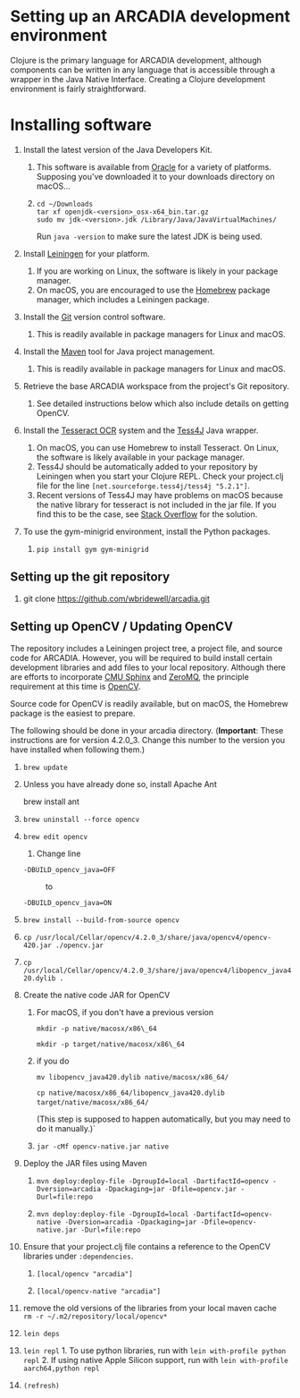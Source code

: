 Setting up an ARCADIA development environment
=============================================

Clojure is the primary language for ARCADIA development, although components can be written in any language that is accessible through a wrapper in the Java Native Interface. Creating a Clojure development environment is fairly straightforward.

Installing software
=============================================

1.  Install the latest version of the Java Developers Kit.
    1.  This software is available from [Oracle](http://www.oracle.com/technetwork/java/javase/downloads/index.html) for a variety of platforms. Supposing you've downloaded it to your downloads directory on macOS...
    2.  `cd ~/Downloads`  
        `tar xf openjdk-<version>_osx-x64_bin.tar.gz`  
        `sudo mv jdk-<version>.jdk /Library/Java/JavaVirtualMachines/`
        
        Run `java -version` to make sure the latest JDK is being used. 
        
2.  Install [Leiningen](http://leiningen.org) for your platform.
    1.  If you are working on Linux, the software is likely in your package manager.
    2.  On macOS, you are encouraged to use the [Homebrew](http://brew.sh) package manager, which includes a Leiningen package.
3.  Install the [Git](http://git-scm.com) version control software.
    1.  This is readily available in package managers for Linux and macOS.
4.  Install the [Maven](http://maven.apache.org) tool for Java project management.
    1.  This is readily available in package managers for Linux and macOS.
5.  Retrieve the base ARCADIA workspace from the project's Git repository.
    1.  See detailed instructions below which also include details on getting OpenCV.
6.  Install the [Tesseract OCR](https://code.google.com/p/tesseract-ocr/) system and the [Tess4J](http://tess4j.sourceforge.net) Java wrapper. 
    1.  On macOS, you can use Homebrew to install Tesseract. On Linux, the software is likely available in your package manager.
    2.  Tess4J should be automatically added to your repository by Leiningen when you start your Clojure REPL. Check your project.clj file for the line `[net.sourceforge.tess4j/tess4j "5.2.1"]`.
    1.  Recent versions of Tess4J may have problems on macOS because the native library for tesseract is not included in the jar file. If you find this to be the case, see [Stack Overflow](https://stackoverflow.com/questions/21394537/tess4j-unsatisfied-link-error-on-mac-os-x) for the solution.
7.  To use the gym-minigrid environment, install the Python packages.
    1. `pip install gym gym-minigrid`

Setting up the git repository
-----------------------------

1.  git clone https://github.com/wbridewell/arcadia.git


Setting up OpenCV / Updating OpenCV
-----------------------------------

The repository includes a Leiningen project tree, a project file, and source code for ARCADIA. However, you will be required to build install certain development libraries and add files to your local repository. Although there are efforts to incorporate [CMU Sphinx](http://cmusphinx.sourceforge.net) and [ZeroMQ](http://zeromq.org), the principle requirement at this time is [OpenCV](http://docs.opencv.org).

Source code for OpenCV is readily available, but on macOS, the Homebrew package is the easiest to prepare.

The following should be done in your arcadia directory. (**Important**: These instructions are for version 4.2.0\_3. Change this number to the version you have installed when following them.)

1.  `brew update`
    
2.  Unless you have already done so, install Apache Ant
    
    brew install ant
    
3.  `brew uninstall --force opencv`
    
4.  `brew edit opencv`
    
    1.  Change line
        
    
    `-DBUILD_opencv_java=OFF`
    
              to
    
    `-DBUILD_opencv_java=ON`
    
5.  `brew install --build-from-source opencv`
    
6.  `cp /usr/local/Cellar/opencv/4.2.0_3/share/java/opencv4/opencv-420.jar ./opencv.jar`
    
7.  `cp /usr/local/Cellar/opencv/4.2.0_3/share/java/opencv4/libopencv_java420.dylib .`
    
8.  Create the native code JAR for OpenCV
    
    1.  For macOS, if you don't have a previous version
        
        `mkdir -p native/macosx/x86\_64`
        
        `mkdir -p target/native/macosx/x86\_64`
    2.  if you do
        
        `mv libopencv_java420.dylib native/macosx/x86_64/`
        
        `cp native/macosx/x86_64/libopencv_java420.dylib target/native/macosx/x86_64/`   
        
        (This step is supposed to happen automatically, but you may need to do it manually.)`
    3.  `jar -cMf opencv-native.jar native`
        
9.  Deploy the JAR files using Maven
    1.  `mvn deploy:deploy-file -DgroupId=local -DartifactId=opencv -Dversion=arcadia -Dpackaging=jar -Dfile=opencv.jar -Durl=file:repo`
        
    2.  `mvn deploy:deploy-file -DgroupId=local -DartifactId=opencv-native -Dversion=arcadia -Dpackaging=jar -Dfile=opencv-native.jar -Durl=file:repo`
        
10.  Ensure that your project.clj file contains a reference to the OpenCV libraries under `:dependencies`.

        1.  `[local/opencv "arcadia"]`
        
        2.  `[local/opencv-native "arcadia"]`
        
11.  remove the old versions of the libraries from your local maven cache  
    `rm -r ~/.m2/repository/local/opencv*`
12.  `lein deps`
    
13.  `lein repl`
    1. To use python libraries, run with `lein with-profile python repl`
    2. If using native Apple Silicon support, run with `lein with-profile aarch64,python repl`
    
14.  `(refresh)`